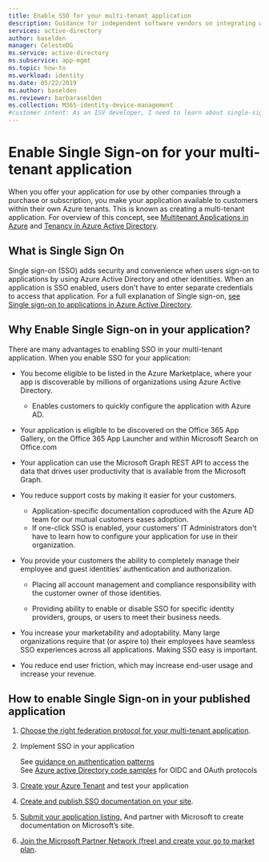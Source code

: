 ```yaml
---
title: Enable SSO for your multi-tenant application
description: Guidance for independent software vendors on integrating with Azure active Directory
services: active-directory
author: baselden
manager: CelesteDG
ms.service: active-directory
ms.subservice: app-mgmt
ms.topic: how-to
ms.workload: identity
ms.date: 05/22/2019
ms.author: baselden
ms.reviewer: barbaraselden
ms.collection: M365-identity-device-management
#customer intent: As an ISV developer, I need to learn about single-sign on (SSO) so I can create a multi-tenant SaaS app
---
```


# Enable Single Sign-on for your multi-tenant application

When you offer your application for use by other companies through a purchase or subscription, you make your application available to customers within their own Azure tenants. This is known as creating a multi-tenant application. For overview of this concept, see [Multitenant Applications in Azure](https://docs.microsoft.com/en-us/azure/dotnet-develop-multitenant-applications) and [Tenancy in Azure Active Directory](https://docs.microsoft.com/en-us/azure/active-directory/develop/single-and-multi-tenant-apps).

## What is Single Sign On

Single sign-on (SSO) adds security and convenience when users sign-on to applications by using Azure Active Directory and other identities. When an application is SSO enabled, users don't have to enter separate credentials to access that application. For a full explanation of Single sign-on, [see Single sign-on to applications in Azure Active Directory](https://docs.microsoft.com/en-us/azure/active-directory/manage-apps/what-is-single-sign-on).

## Why Enable Single Sign-on in your application?

There are many advantages to enabling SSO in your multi-tenant application. When you enable SSO for your application:

* You become eligible to be listed in the Azure Marketplace, where your app is discoverable by millions of organizations using Azure Active Directory.
  * Enables customers to quickly configure the application with Azure AD.

* Your application is eligible to be discovered on the Office 365 App Gallery, on the Office 365 App Launcher and within Microsoft Search on Office.com

* Your application can use the Microsoft Graph REST API to access the data that drives user productivity that is available from the Microsoft Graph.

* You reduce support costs by making it easier for your customers.
  * Application-specific documentation coproduced with the Azure AD team for our mutual customers eases adoption.
  * If one-click SSO is enabled, your customers’ IT Administrators don't have to learn how to configure your application for use in their organization.

* You provide your customers the ability to completely manage their employee and guest identities’ authentication and authorization.

  * Placing all account management and compliance responsibility with the customer owner of those identities.

  * Providing ability to enable or disable SSO for specific identity providers, groups, or users to meet their business needs.

* You increase your marketability and adoptability. Many large organizations require that (or aspire to) their employees have seamless SSO experiences across all applications. Making SSO easy is important.

* You reduce end user friction, which may increase end-user usage and increase your revenue.


## How to enable Single Sign-on in your published application

1. [Choose the right federation protocol for your multi-tenant application](\manage-apps\isv-choose-multi-tenant-federation.md).

2. Implement SSO in your application

   ‎See [guidance on authentication patterns](https://docs.microsoft.com/en-us/azure/active-directory/develop/v2-app-types)  
   ‎See [Azure active Directory code samples](https://docs.microsoft.com/en-us/azure/active-directory/develop/sample-v2-code) for OIDC and OAuth protocols

3. [Create your Azure Tenant](\manage-apps\isv-tenant-multi-tenant-app.md) and test your application

4. [Create and publish SSO documentation on your site](manage-apps\isv-create-sso-documentation.md).

5. [Submit your application listing.](https://microsoft.sharepoint.com/teams/apponboarding/Apps/SitePages/Default.aspx) And partner with Microsoft to create documentation on Microsoft’s site.

1. [Join the Microsoft Partner Network (free) and create your go to market plan](https://partner.microsoft.com/en-us/explore/commercial#gtm).
